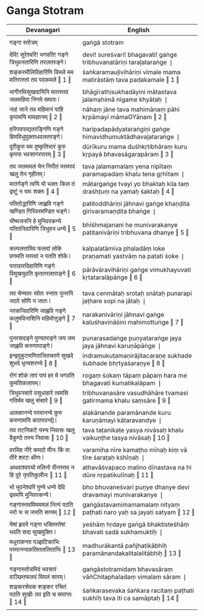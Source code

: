 # Ganga Stotram

| Devanagari | English |
| ------ | ------ |
|  |  |
| गङ्गा स्तोत्रम्   | gaṅgā stotram   |
|  |  |
| देवि! सुरेश्वरि! भगवति! गङ्गे त्रिभुवनतारिणि तरलतरङ्गे ❘   | devi! sureśvari! bhagavati! gaṅge tribhuvanatāriṇi taraḻataraṅge ❘   |
| शङ्करमौलिविहारिणि विमले मम मतिरास्तां तव पदकमले ‖ 1 ‖   | śaṅkaramauḻivihāriṇi vimale mama matirāstāṃ tava padakamale ‖ 1 ‖   |
|  |  |
| भागीरथिसुखदायिनि मातस्तव जलमहिमा निगमे ख्यातः ❘   | bhāgīrathisukhadāyini mātastava jalamahimā nigame khyātaḥ ❘   |
| नाहं जाने तव महिमानं पाहि कृपामयि मामज्ञानम् ‖ 2 ‖   | nāhaṃ jāne tava mahimānaṃ pāhi kṛpāmayi māmaGYānam ‖ 2 ‖   |
|  |  |
| हरिपदपाद्यतरङ्गिणि गङ्गे हिमविधुमुक्ताधवलतरङ्गे ❘   | haripadapādyataraṅgiṇi gaṅge himavidhumuktādhavaḻataraṅge ❘   |
| दूरीकुरु मम दुष्कृतिभारं कुरु कृपया भवसागरपारम् ‖ 3 ‖   | dūrīkuru mama duśhkṛtibhāraṃ kuru kṛpayā bhavasāgarapāram ‖ 3 ‖   |
|  |  |
| तव जलममलं येन निपीतं परमपदं खलु तेन गृहीतम् ❘   | tava jalamamalaṃ yena nipītaṃ paramapadaṃ khalu tena gṛhītam ❘   |
| मातर्गङ्गे त्वयि यो भक्तः किल तं द्रष्टुं न यमः शक्तः ‖ 4 ‖   | mātargaṅge tvayi yo bhaktaḥ kila taṃ draśhṭuṃ na yamaḥ śaktaḥ ‖ 4 ‖   |
|  |  |
| पतितोद्धारिणि जाह्नवि गङ्गे खण्डित गिरिवरमण्डित भङ्गे ❘   | patitoddhāriṇi jāhnavi gaṅge khaṇḍita girivaramaṇḍita bhaṅge ❘   |
| भीष्मजननि हे मुनिवरकन्ये पतितनिवारिणि त्रिभुवन धन्ये ‖ 5 ‖   | bhīśhmajanani he munivarakanye patitanivāriṇi tribhuvana dhanye ‖ 5 ‖   |
|  |  |
| कल्पलतामिव फलदां लोके प्रणमति यस्त्वां न पतति शोके ❘   | kalpalatāmiva phaladāṃ loke praṇamati yastvāṃ na patati śoke ❘   |
| पारावारविहारिणि गङ्गे विमुखयुवति कृततरलापाङ्गे ‖ 6 ‖   | pārāvāravihāriṇi gaṅge vimukhayuvati kṛtataralāpāṅge ‖ 6 ‖   |
|  |  |
| तव चेन्मातः स्रोतः स्नातः पुनरपि जठरे सोपि न जातः ❘   | tava cenmātaḥ srotaḥ snātaḥ punarapi jaṭhare sopi na jātaḥ ❘   |
| नरकनिवारिणि जाह्नवि गङ्गे कलुषविनाशिनि महिमोत्तुङ्गे ‖ 7 ‖   | narakanivāriṇi jāhnavi gaṅge kaluśhavināśini mahimottuṅge ‖ 7 ‖   |
|  |  |
| पुनरसदङ्गे पुण्यतरङ्गे जय जय जाह्नवि करुणापाङ्गे ❘   | punarasadaṅge puṇyataraṅge jaya jaya jāhnavi karuṇāpāṅge ❘   |
| इन्द्रमुकुटमणिराजितचरणे सुखदे शुभदे भृत्यशरण्ये ‖ 8 ‖   | indramukuṭamaṇirājitacaraṇe sukhade śubhade bhṛtyaśaraṇye ‖ 8 ‖   |
|  |  |
| रोगं शोकं तापं पापं हर मे भगवति कुमतिकलापम् ❘   | rogaṃ śokaṃ tāpaṃ pāpaṃ hara me bhagavati kumatikalāpam ❘   |
| त्रिभुवनसारे वसुधाहारे त्वमसि गतिर्मम खलु संसारे ‖ 9 ‖   | tribhuvanasāre vasudhāhāre tvamasi gatirmama khalu saṃsāre ‖ 9 ‖   |
|  |  |
| अलकानन्दे परमानन्दे कुरु करुणामयि कातरवन्द्ये ❘   | alakānande paramānande kuru karuṇāmayi kātaravandye ❘   |
| तव तटनिकटे यस्य निवासः खलु वैकुण्ठे तस्य निवासः ‖ 10 ‖   | tava taṭanikaṭe yasya nivāsaḥ khalu vaikuṇṭhe tasya nivāsaḥ ‖ 10 ‖   |
|  |  |
| वरमिह नीरे कमठो मीनः किं वा तीरे शरटः क्षीणः ❘   | varamiha nīre kamaṭho mīnaḥ kiṃ vā tīre śaraṭaḥ kśhīṇaḥ ❘   |
| अथवाश्वपचो मलिनो दीनस्तव न हि दूरे नृपतिकुलीनः ‖ 11 ‖   | athavāśvapaco malino dīnastava na hi dūre nṛpatikulīnaḥ ‖ 11 ‖   |
|  |  |
| भो भुवनेश्वरि पुण्ये धन्ये देवि द्रवमयि मुनिवरकन्ये ❘   | bho bhuvaneśvari puṇye dhanye devi dravamayi munivarakanye ❘   |
| गङ्गास्तवमिमममलं नित्यं पठति नरो यः स जयति सत्यम् ‖ 12 ‖   | gaṅgāstavamimamamalaṃ nityaṃ paṭhati naro yaḥ sa jayati satyam ‖ 12 ‖   |
|  |  |
| येषां हृदये गङ्गा भक्तिस्तेषां भवति सदा सुखमुक्तिः ❘   | yeśhāṃ hṛdaye gaṅgā bhaktisteśhāṃ bhavati sadā sukhamuktiḥ ❘   |
| मधुराकन्ता पञ्झटिकाभिः परमानन्दकलितललिताभिः ‖ 13 ‖   | madhurākantā pañjhaṭikābhiḥ paramānandakalitalalitābhiḥ ‖ 13 ‖   |
|  |  |
| गङ्गास्तोत्रमिदं भवसारं वाञ्छितफलदं विमलं सारम् ❘   | gaṅgāstotramidaṃ bhavasāraṃ vāñChitaphaladaṃ vimalaṃ sāram ❘   |
| शङ्करसेवक शङ्कर रचितं पठति सुखीः तव इति च समाप्तः ‖ 14 ‖   | śaṅkarasevaka śaṅkara racitaṃ paṭhati sukhīḥ tava iti ca samāptaḥ ‖ 14 ‖   |
|  |  |
